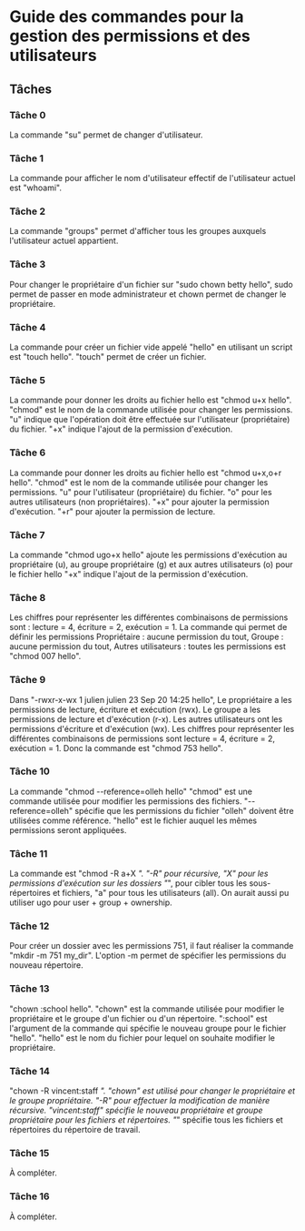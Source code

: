 # Guide des commandes pour la gestion des permissions et des utilisateurs

## Tâches

### Tâche 0
La commande "su" permet de changer d'utilisateur.

### Tâche 1
La commande pour afficher le nom d'utilisateur effectif de l'utilisateur actuel est "whoami".

### Tâche 2
La commande "groups" permet d'afficher tous les groupes auxquels l'utilisateur actuel appartient.

### Tâche 3
Pour changer le propriétaire d'un fichier sur "sudo chown betty hello", sudo permet de passer en mode administrateur et chown permet de changer le propriétaire.

### Tâche 4
La commande pour créer un fichier vide appelé "hello" en utilisant un script est "touch hello". "touch" permet de créer un fichier.

### Tâche 5
La commande pour donner les droits au fichier hello est "chmod u+x hello". "chmod" est le nom de la commande utilisée pour changer les permissions. "u" indique que l'opération doit être effectuée sur l'utilisateur (propriétaire) du fichier. "+x" indique l'ajout de la permission d'exécution.

### Tâche 6
La commande pour donner les droits au fichier hello est "chmod u+x,o+r hello". "chmod" est le nom de la commande utilisée pour changer les permissions. "u" pour l'utilisateur (propriétaire) du fichier. "o" pour les autres utilisateurs (non propriétaires). "+x" pour ajouter la permission d'exécution. "+r" pour ajouter la permission de lecture.

### Tâche 7
La commande "chmod ugo+x hello" ajoute les permissions d'exécution au propriétaire (u), au groupe propriétaire (g) et aux autres utilisateurs (o) pour le fichier hello "+x" indique l'ajout de la permission d'exécution.

### Tâche 8
Les chiffres pour représenter les différentes combinaisons de permissions sont : lecture = 4, écriture = 2, exécution = 1. La commande qui permet de définir les permissions Propriétaire : aucune permission du tout, Groupe : aucune permission du tout, Autres utilisateurs : toutes les permissions est "chmod 007 hello".

### Tâche 9
Dans "-rwxr-x-wx 1 julien julien 23 Sep 20 14:25 hello", Le propriétaire a les permissions de lecture, écriture et exécution (rwx). Le groupe a les permissions de lecture et d'exécution (r-x). Les autres utilisateurs ont les permissions d'écriture et d'exécution (wx). Les chiffres pour représenter les différentes combinaisons de permissions sont lecture = 4, écriture = 2, exécution = 1. Donc la commande est "chmod 753 hello".

### Tâche 10
La commande "chmod --reference=olleh hello" "chmod" est une commande utilisée pour modifier les permissions des fichiers. "--reference=olleh" spécifie que les permissions du fichier "olleh" doivent être utilisées comme référence. "hello" est le fichier auquel les mêmes permissions seront appliquées.

### Tâche 11
La commande est "chmod -R a+X *". "-R" pour récursive, "X" pour les permissions d'exécution sur les dossiers "*", pour cibler tous les sous-répertoires et fichiers, "a" pour tous les utilisateurs (all). On aurait aussi pu utiliser ugo pour user + group + ownership.

### Tâche 12
Pour créer un dossier avec les permissions 751, il faut réaliser la commande "mkdir -m 751 my_dir". L'option -m permet de spécifier les permissions du nouveau répertoire.

### Tâche 13
"chown :school hello". "chown" est la commande utilisée pour modifier le propriétaire et le groupe d'un fichier ou d'un répertoire. ":school" est l'argument de la commande qui spécifie le nouveau groupe pour le fichier "hello". "hello" est le nom du fichier pour lequel on souhaite modifier le propriétaire.

### Tâche 14
"chown -R vincent:staff *". "chown" est utilisé pour changer le propriétaire et le groupe propriétaire. "-R" pour effectuer la modification de manière récursive. "vincent:staff" spécifie le nouveau propriétaire et groupe propriétaire pour les fichiers et répertoires. "*" spécifie tous les fichiers et répertoires du répertoire de travail.

### Tâche 15
À compléter.

### Tâche 16
À compléter.
